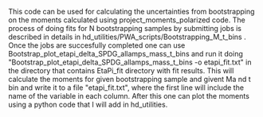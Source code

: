 This code can be used for calculating the uncertainties from bootstrapping on the moments calculated 
using project_moments_polarized code.
The process of doing fits for N bootstrapping samples by submitting jobs is described in details in 
hd_utilities/PWA_scripts/Bootstrapping_M_t_bins .
Once the jobs are succesfully completed one can use Bootstrap_plot_etapi_delta_SPDG_allamps_mass_t_bins
and run it doing "Bootstrap_plot_etapi_delta_SPDG_allamps_mass_t_bins -o etapi_fit.txt" in the directory 
that contains EtaPi_fit directory with fit results. This will calculate the moments for given bootstrapping sample
and givent Ma nd t bin and write it to a file "etapi_fit.txt", where the first line will include the name of 
the variable in each column.
After this one can plot the moments using a python code that I will add in hd_utilities.
